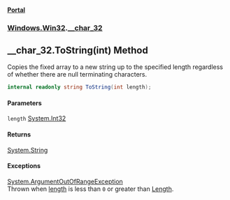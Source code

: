 #### [Portal](index.md 'index')
### [Windows.Win32](Windows.Win32.md 'Windows.Win32').[__char_32](__char_32.md 'Windows.Win32.__char_32')

## __char_32.ToString(int) Method

Copies the fixed array to a new string up to the specified length regardless of whether there are null terminating characters.

```csharp
internal readonly string ToString(int length);
```
#### Parameters

<a name='Windows.Win32.__char_32.ToString(int).length'></a>

`length` [System.Int32](https://docs.microsoft.com/en-us/dotnet/api/System.Int32 'System.Int32')

#### Returns
[System.String](https://docs.microsoft.com/en-us/dotnet/api/System.String 'System.String')

#### Exceptions

[System.ArgumentOutOfRangeException](https://docs.microsoft.com/en-us/dotnet/api/System.ArgumentOutOfRangeException 'System.ArgumentOutOfRangeException')  
Thrown when [length](__char_32.ToString(int).md#Windows.Win32.__char_32.ToString(int).length 'Windows.Win32.__char_32.ToString(int).length') is less than `0` or greater than [Length](__char_32.Length.md 'Windows.Win32.__char_32.Length').